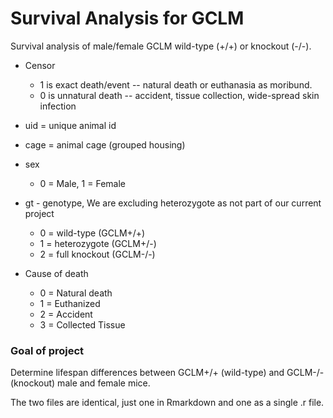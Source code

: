 # Survival Analysis for GCLM

Survival analysis of male/female GCLM wild-type (+/+) or knockout (-/-).

* Censor
    * 1 is exact death/event -- natural death or euthanasia as moribund.
    * 0 is unnatural death -- accident, tissue collection, wide-spread skin infection
    
* uid = unique animal id
* cage = animal cage (grouped housing)
* sex 
    * 0 = Male, 1 = Female
    
* gt - genotype, We are excluding heterozygote as not part of our current project
    * 0 = wild-type (GCLM+/+)
    * 1 = heterozygote (GCLM+/-) 
    * 2 = full knockout (GCLM-/-)
    
* Cause of death
    * 0 = Natural death
    * 1 = Euthanized
    * 2 = Accident
    * 3 = Collected Tissue
    
### Goal of project

Determine lifespan differences between GCLM+/+ (wild-type) and GCLM-/- (knockout) male and female mice.

The two files are identical, just one in Rmarkdown and one as a single .r file.